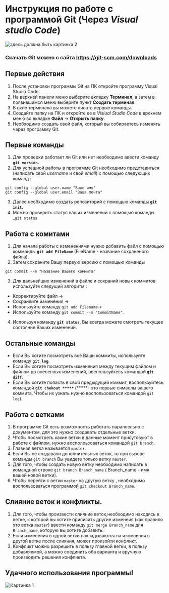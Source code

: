 # Инструкция по работе с программой Git (Через *Visual studio Code*)
![здесь должна быть картинка 2](Second_picture.png)
### __Скачать Git можно с сайта https://git-scm.com/downloads__
## Первые действия
1. После установки программы Git на ПК откройте программу Visual Studio Code.
2. На верхней панели меню выберите вкладку __Терминал__, а затем  в появившимся меню выберите пункт __Создать терминал__.
3. В  окне терминала вы можете писать первые команды.
4. Создайте папку на ПК и откройте ее в _Visiual Studio Code_   в врехнем меню во вкладке __Файл__  -> __Открыть папку__.
5. Необходимо создать свой файл, который вы собираетесь изменять через программу Git.
## Первые команды
1. Для проверки работает ли Git или нет необходимо ввести команду __`git version`.__ 
2. Для успешной работы в программе Git необходимо представиться (написать свой _username_ и свой _email_) с помощью следующих команд : 
```
git config --global user.name "Ваше имя"
git config --global user.email "Ваша почта"
```
3. Далее необходимо создать репозиторий с помощью команды __`git init`.__
4. Можно проверить статус ваших изменений с помощью команды _`git status`.

## Работа с комитами
1. Для начала работы с изменениями нужно добавить файл с помощью комманды __`git add FileName`__ (FileName - название сохраненого файла).
2. Затем сохраните Вашу первую версию с помощью команды 
```
git commit --m "Название Вашего коммита"
```
3. Для дальнейших изменений в файле и сохраний новых коммитов используйте следущий алгоритм :
* Корректируйте файл ->
* Сохраняйте изменения -> 
* Используйте команду `git add Filename`->
* Используйте команду `git commit --m "CommitName"`.
4. Используя команду __`git status`__, Вы всегда можете смотреть текущее состояние Ваших изменений.
## Остальные команды 
* Если Вы хотите посмотреть все Ваши коммиты, используйте команду __`git log`__.
* Если Вы хотите посмотреть изменения между текущим файлом и файлом до внесенных изменений,  воспользуйтесь командой __`git diff`.__
* Если Вы хотите попасть в свой предыдущий коммит, воспользуйтесь командой __`git chekout *****`__ (*****- это первые символы вашего коммита. Чтобы их узнать нужно воспользоваться командой `git log`).
## Работа с ветками
1. В программе Git есть возможность работать параллельно с документом, для это нужно создавать отдельные ветки.
2. Чтобы посмотреть какие ветки в данные момент присутсвуют в работе с файлом, нужно восполоьзоваться командой `git branch`.
3. Главная ветка называется `master`.
4. Если Вы не создавали дополнительных веток, то при вызове команды `git branch` Вы увидете только ветку `master`.
5. Для того, чтобы создать новую ветку необходимо написать в командной строке `git branch Branch_name` ( Branch_name - имя вашей новой ветки).
6. Чтобы перейти с ветки `master` на другую ветку , необходимо воспользоваться программой `git checkout Branch_name`.
## Слияние веток и конфликты.
1. Для того, чтобы произвести слияние веток,необходимо находясь в ветке, к которой вы хотите приписать другие изменеия (как правило это ветка `master`) ввести команду `git merge Branch_name` для `Branch_name`, которую вы хотите добавить.
2. Если изменения в одной ветки накладываются на изменения в другой ветке после слияния, может произойти конфликт. 
3. Конфликт можно разрешить в пользу главной ветки, в пользу добавляемой, а можно соединить оба варианта и вручную производить решения конфликта.
## __Удачного использования программы!__
![Картинка 1](First_picture.png)

